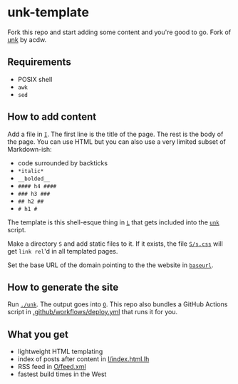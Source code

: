 # unk-template

Fork this repo and start adding some content and you're good to go. Fork of
[unk](https://sr.ht/~acdw/unk/) by acdw.

## Requirements

* POSIX shell
* `awk`
* `sed`

## How to add content

Add a file in [`I`](I). The first line is the title of the page. The rest is
the body of the page. You can use HTML but you can also use a very limited
subset of Markdown-ish:

* code surrounded by backticks
* `*italic*`
* `__bolded__`
* `#### h4 ####`
* `### h3 ###`
* `## h2 ##`
* `# h1 #`

The template is this shell-esque thing in [`L`](L) that gets included into the
[`unk`](unk) script.

Make a directory `S` and add static files to it. If it exists, the file
[`S/s.css`](S/s.css) will get `link rel`'d in all templated pages.

Set the base URL of the domain pointing to the the website in
[`baseurl`](baseurl).

## How to generate the site

Run [`./unk`](unk). The output goes into [`O`](O). This repo also bundles a
GitHub Actions script in
[.github/workflows/deploy.yml](.github/workflows/deploy.yml) that runs it for
you.

## What you get

* lightweight HTML templating
* index of posts after content in [I/index.html.lh](I/index.html.lh)
* RSS feed in [O/feed.xml](O/feed.xml)
* fastest build times in the West
